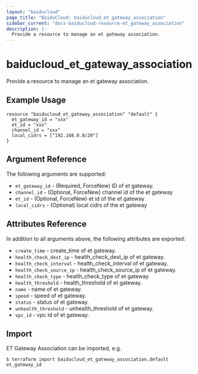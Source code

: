 ```yaml
---
layout: "baiducloud"
page_title: "BaiduCloud: baiducloud_et_gateway_association"
sidebar_current: "docs-baiducloud-resource-et_gateway_association"
description: |-
  Provide a resource to manage an et gateway association.
---
```


# baiducloud_et_gateway_association

Provide a resource to manage an et gateway association.

## Example Usage

```hcl
resource "baiducloud_et_gateway_association" "default" {
  et_gateway_id = "xxx"
  et_id = "xxx"
  channel_id = "xxx"
  local_cidrs = ["192.168.0.0/20"]
}
```

## Argument Reference

The following arguments are supported:

* `et_gateway_id` - (Required, ForceNew) ID of et gateway.
* `channel_id` - (Optional, ForceNew) channel id of the et gateway
* `et_id` - (Optional, ForceNew) et id of the et gateway
* `local_cidrs` - (Optional) local cidrs of the et gateway

## Attributes Reference

In addition to all arguments above, the following attributes are exported:

* `create_time` - create_time of et gateway.
* `health_check_dest_ip` - health_check_dest_ip of et gateway.
* `health_check_interval` - health_check_interval of et gateway.
* `health_check_source_ip` - health_check_source_ip of et gateway.
* `health_check_type` - health_check_type of et gateway.
* `health_threshold` - health_threshold of et gateway.
* `name` - name of et gateway.
* `speed` - speed of et gateway.
* `status` - status of et gateway.
* `unhealth_threshold` - unhealth_threshold of et gateway.
* `vpc_id` - vpc id of et gateway.


## Import

ET Gateway Association can be imported, e.g.

```hcl
$ terraform import baiducloud_et_gateway_association.default et_gateway_id
```

